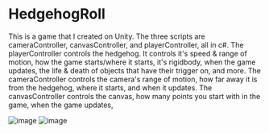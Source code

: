 # HedgehogRoll
This is a game that I created on Unity. The three scripts are cameraController, canvasController, and playerController, all in c#. The playerController controls the hedgehog. It controls it's speed & range of motion, how the game starts/where it starts, it's rigidbody, when the game updates, the life & death of objects that have their trigger on, and more. The cameraController controls the camera's range of motion, how far away it is from the hedgehog, where it starts, and when it updates. The canvasController controls the canvas, how many points you start with in the game, when the game updates, 

![image](https://user-images.githubusercontent.com/46334674/50805429-39331c00-12a7-11e9-8c12-d5a7bdad03c1.PNG)
![image](https://user-images.githubusercontent.com/46334674/50805429-39331c00-12a7-11e9-8c12-d5a7bdad03c1.PNG)
